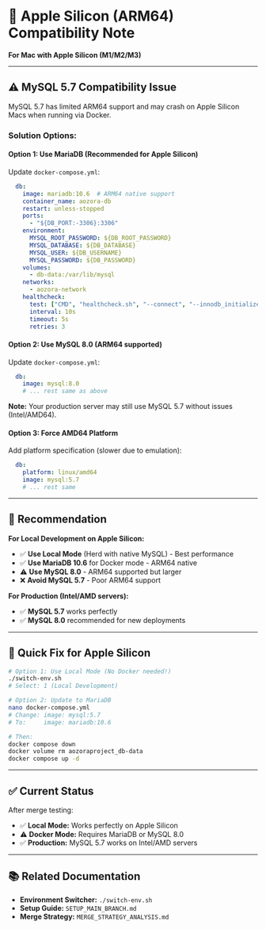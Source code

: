 # 🍎 Apple Silicon (ARM64) Compatibility Note

**For Mac with Apple Silicon (M1/M2/M3)**

---

## ⚠️ MySQL 5.7 Compatibility Issue

MySQL 5.7 has limited ARM64 support and may crash on Apple Silicon Macs when running via Docker.

### **Solution Options:**

#### **Option 1: Use MariaDB (Recommended for Apple Silicon)**

Update `docker-compose.yml`:
```yaml
  db:
    image: mariadb:10.6  # ARM64 native support
    container_name: aozora-db
    restart: unless-stopped
    ports:
      - "${DB_PORT:-3306}:3306"
    environment:
      MYSQL_ROOT_PASSWORD: ${DB_ROOT_PASSWORD}
      MYSQL_DATABASE: ${DB_DATABASE}
      MYSQL_USER: ${DB_USERNAME}
      MYSQL_PASSWORD: ${DB_PASSWORD}
    volumes:
      - db-data:/var/lib/mysql
    networks:
      - aozora-network
    healthcheck:
      test: ["CMD", "healthcheck.sh", "--connect", "--innodb_initialized"]
      interval: 10s
      timeout: 5s
      retries: 3
```

#### **Option 2: Use MySQL 8.0 (ARM64 supported)**

Update `docker-compose.yml`:
```yaml
  db:
    image: mysql:8.0
    # ... rest same as above
```

**Note:** Your production server may still use MySQL 5.7 without issues (Intel/AMD64).

#### **Option 3: Force AMD64 Platform**

Add platform specification (slower due to emulation):
```yaml
  db:
    platform: linux/amd64
    image: mysql:5.7
    # ... rest same
```

---

## 🎯 **Recommendation**

**For Local Development on Apple Silicon:**
- ✅ **Use Local Mode** (Herd with native MySQL) - Best performance
- ✅ **Use MariaDB 10.6** for Docker mode - ARM64 native
- ⚠️  **Use MySQL 8.0** - ARM64 supported but larger
- ❌ **Avoid MySQL 5.7** - Poor ARM64 support

**For Production (Intel/AMD servers):**
- ✅ **MySQL 5.7** works perfectly
- ✅ **MySQL 8.0** recommended for new deployments

---

## 🔄 **Quick Fix for Apple Silicon**

```bash
# Option 1: Use Local Mode (No Docker needed!)
./switch-env.sh
# Select: 1 (Local Development)

# Option 2: Update to MariaDB
nano docker-compose.yml
# Change: image: mysql:5.7
# To:     image: mariadb:10.6

# Then:
docker compose down
docker volume rm aozoraproject_db-data
docker compose up -d
```

---

## ✅ **Current Status**

After merge testing:
- ✅ **Local Mode:** Works perfectly on Apple Silicon
- ⚠️  **Docker Mode:** Requires MariaDB or MySQL 8.0
- ✅ **Production:** MySQL 5.7 works on Intel/AMD servers

---

## 📚 **Related Documentation**

- **Environment Switcher:** `./switch-env.sh`
- **Setup Guide:** `SETUP_MAIN_BRANCH.md`
- **Merge Strategy:** `MERGE_STRATEGY_ANALYSIS.md`

